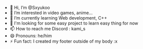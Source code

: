 - 👋 Hi, I’m @Sxyukoo
- 👀 I’m interested in video games, anime...
- 🌱 I’m currently learning Web development, C++
- 💞️ I'm looking for some easy project to learn easy thing for now
- 📫 How to reach me Discord : kami_s
- 😄 Pronouns: he/him
- ⚡ Fun fact: I created my footer outside of my body :x

